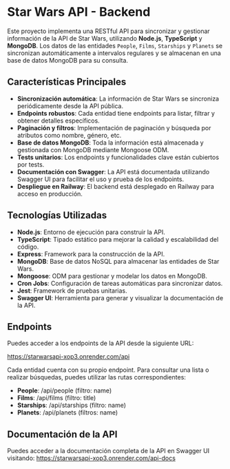 # Star Wars API - Backend

Este proyecto implementa una RESTful API para sincronizar y gestionar información de la API de Star Wars, utilizando **Node.js**, **TypeScript** y **MongoDB**. Los datos de las entidades `People`, `Films`, `Starships` y `Planets` se sincronizan automáticamente a intervalos regulares y se almacenan en una base de datos MongoDB para su consulta.

## Características Principales

- **Sincronización automática**: La información de Star Wars se sincroniza periódicamente desde la API pública.
- **Endpoints robustos**: Cada entidad tiene endpoints para listar, filtrar y obtener detalles específicos.
- **Paginación y filtros**: Implementación de paginación y búsqueda por atributos como nombre, género, etc.
- **Base de datos MongoDB**: Toda la información está almacenada y gestionada con MongoDB mediante Mongoose ODM.
- **Tests unitarios**: Los endpoints y funcionalidades clave están cubiertos por tests.
- **Documentación con Swagger**: La API está documentada utilizando Swagger UI para facilitar el uso y prueba de los endpoints.
- **Despliegue en Railway**: El backend está desplegado en Railway para acceso en producción.

## Tecnologías Utilizadas

- **Node.js**: Entorno de ejecución para construir la API.
- **TypeScript**: Tipado estático para mejorar la calidad y escalabilidad del código.
- **Express**: Framework para la construcción de la API.
- **MongoDB**: Base de datos NoSQL para almacenar las entidades de Star Wars.
- **Mongoose**: ODM para gestionar y modelar los datos en MongoDB.
- **Cron Jobs**: Configuración de tareas automáticas para sincronizar datos.
- **Jest**: Framework de pruebas unitarias.
- **Swagger UI**: Herramienta para generar y visualizar la documentación de la API.

## Endpoints

Puedes acceder a los endpoints de la API desde la siguiente URL:

https://starwarsapi-xop3.onrender.com/api

Cada entidad cuenta con su propio endpoint. Para consultar una lista o realizar búsquedas, puedes utilizar las rutas correspondientes:

- **People**: /api/people (filtro: name)
- **Films**: /api/films (filtro: title)
- **Starships**: /api/starships (filtro: name)
- **Planets**: /api/planets (filtros: name)


## Documentación de la API
Puedes acceder a la documentación completa de la API en Swagger UI visitando:
https://starwarsapi-xop3.onrender.com/api-docs
